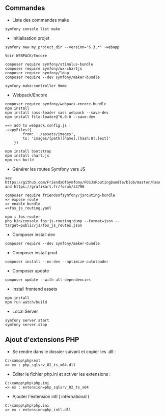 ## Commandes

- Liste des commandes make
```
symfony console list make
```

- Initialisation projet
```
symfony new my_project_dir --version="6.3.*" -webapp

Voir WEBPACK/Encore

composer require symfony/stimulus-bundle
composer require symfony/ux-chartjs
composer require symfony/ldap
composer require --dev symfony/maker-bundle

symfony make:controller Home
```

- Webpack/Encore
```
composer require symfony/webpack-encore-bundle
npm install
npm install sass-loader sass webpack --save-dev
npm install file-loader@^6.0.0 --save-dev

==> add to webpack.config.js :
.copyFiles({
        from: './assets/images',
        to: 'images/[path][name].[hash:8].[ext]'
    })

npm install bootstrap
npm install chart.js
npm run build
```
- Générer les routes Symfony vers JS

```
see https://github.com/FriendsOfSymfony/FOSJsRoutingBundle/blob/master/Resources/doc/installation.rst
and https://grafikart.fr/forum/33790

composer require friendsofsymfony/jsrouting-bundle
=> expose route
=> enable bundle
=>fos_js_routing.yaml

npm i fos-router
php bin/console fos:js-routing:dump --format=json --target=public/js/fos_js_routes.json
```

- Composer install dev
```
composer require --dev symfony/maker-bundle
```
- Composer install prod
```
composer install --no-dev --optimize-autoloader
```

- Composer update
```
composer update --with-all-dependencies
```

- Install frontend assets
```
npm install
npm run watch/build
```

- Local Server
```
symfony server:start
symfony server:stop
```


## Ajout d'extensions PHP

- Se rendre dans le dossier suivant et copier les .dll :
```
C:\xampp\php\ext
=> ex : php_sqlsrv_82_ts_x64.dll
```
- Éditer le fichier php.ini et activer les extensions :
```
C:\xampp\php\php.ini
=> ex : extension=php_sqlsrv_82_ts_x64
```
- Ajouter l'extension intl ( international )
```
C:\xampp\php\php.ini
=> ex : extension=php_intl.dll
```
